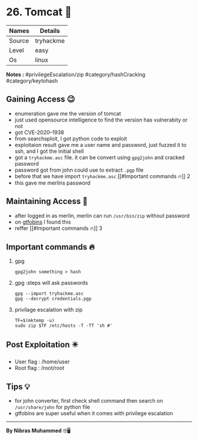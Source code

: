 # 26. Tomcat 🧭
Names | Details
--------|-----
Source | tryhackme
Level | easy
Os | linux

**Notes :**
#privilegeEscalation/zip
#category/hashCracking 
#category/keytohash

## Gaining Access 😉
- enumeration gave me the version of tomcat
- just used opensource intelligence to find the version has vulnerabity or not
- got CVE-2020–1938
- from searchsploit, I got python code to exploit
- exploitaion result gave me a user name and password, just fuzzed it to ssh, and I got the initial shell
- got a `tryhackme.asc` file. it can be convert using `gpg2john` and cracked password 
- password got from john could use to extract `.pgp` file
- before that we have import `tryhackme.asc` [[#Important commands 🔥]] 2
- this gave me merlins password



## Maintaining Access 🥷
- after logged in as merlin, merlin can run `/usr/bin/zip` without password
- on [gtfobins](https://gtfobins.github.io/gtfobins/zip/) I found this
- reffer [[#Important commands 🔥]] 3


## Important commands 🔥
1. gpg
	```
	gpg2john something > hash
	```
2. gpg :steps will ask passwords
	```
	gpg --import tryhackme.asc
	gpg --decrypt credentials.pgp
	```
3. privilage escalation with zip
	```
	TF=$(mktemp -u)
	sudo zip $TF /etc/hosts -T -TT 'sh #'
	```
## Post Exploitation ✴️
- User flag : /home/user
- Root flag : /root/root
## Tips 💡
- for john converter, first check shell command then search on `/usr/share/john` for python file
- gtfobins are super useful when it comes with privilege escalation
--------------------------------
**By Nibras Muhammed** 🤓🖥️






